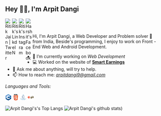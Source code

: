 ## Hey 👋🏻, I'm Arpit Dangi

<a href="https://twitter.com/ritikjain1234">
  <img align="left" alt="Ritik Jain | Twitter" width="22px" src="https://cdn.jsdelivr.net/npm/simple-icons@v3/icons/twitter.svg" />
</a>
<a href="https://www.linkedin.com/in/ritik7jain/">
  <img align="left" alt="Ritik's LinkdeIN" width="22px" src="https://cdn.jsdelivr.net/npm/simple-icons@v3/icons/linkedin.svg" />
</a>
<a href="https://www.instagram.com/ritik_jain_rj77/">
  <img align="left" alt="Ritik's Instagram" width="22px" src="https://cdn.jsdelivr.net/npm/simple-icons@v3/icons/instagram.svg" />
</a>
<a href="https://www.facebook.com/ritik.jain.980315/">
  <img align="left" alt="Harshit's Facebook" width="22px" src="https://cdn.jsdelivr.net/npm/simple-icons@v3/icons/facebook.svg" />
</a>

<br>
<br>


Hi, I'm Arpit Dangi, a Web Developer and Problem solver 🚀 from India, Beside's programming, I enjoy to work on Front -End Web and Android Development.
- 🔭 I’m currently working on  *Web Development*
- 💻 Worked on the website of **[Smart Earnings](http://smartearnings.tech//)**
- 💬 Ask me about anything, will try to help.
- 📫 How to reach me: *arpitdangi9@gmail.com*

*Languages and Tools:*  
<br>
<code><img height="20" src="https://raw.githubusercontent.com/github/explore/80688e429a7d4ef2fca1e82350fe8e3517d3494d/topics/cpp/cpp.png"></code>
<code><img height="20" src="https://raw.githubusercontent.com/github/explore/80688e429a7d4ef2fca1e82350fe8e3517d3494d/topics/html/html.png"></code>
<code><img height="20" src="https://raw.githubusercontent.com/github/explore/80688e429a7d4ef2fca1e82350fe8e3517d3494d/topics/c/c.png"></code>
<code><img height="20" src="https://raw.githubusercontent.com/github/explore/80688e429a7d4ef2fca1e82350fe8e3517d3494d/topics/git/git.png"></code>
<br>

![Arpit Dangi's's Top Langs](https://github-readme-stats.vercel.app/api/top-langs/?username=dangiArpit&theme=radical&layout=compact) ![Arpit Dangi's github stats](https://github-readme-stats.vercel.app/api?username=dangiArpit&show_icons=true&theme=radical&line_height=21))
